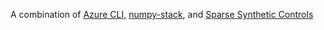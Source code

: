 A combination of
[Azure CLI](https://docs.microsoft.com/en-us/cli/azure/run-azure-cli-docker?view=azure-cli-latest#run-in-a-docker-container),
[numpy-stack](https://hub.docker.com/r/o76923/alpine-numpy-stack/dockerfile),
and [Sparse Synthetic Controls](https://github.com/Microsoft/SparseSC)

